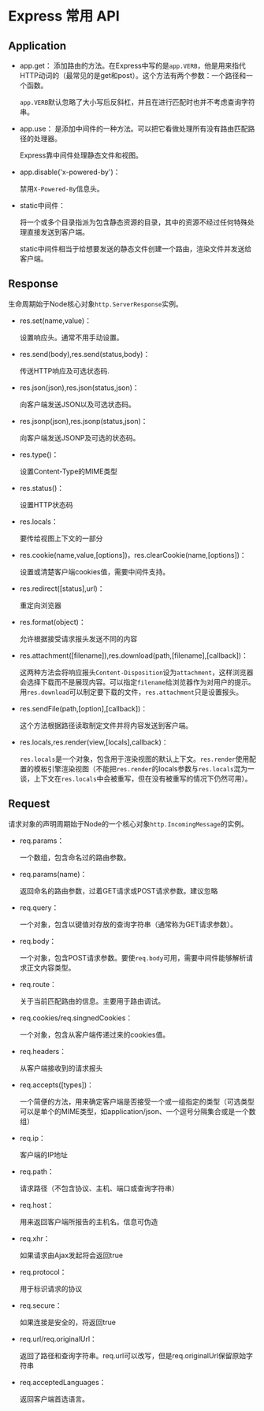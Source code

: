 # Express 常用 API
## Application
- app.get：
    添加路由的方法。在Express中写的是`app.VERB`，他是用来指代HTTP动词的（最常见的是get和post）。这个方法有两个参数：一个路径和一个函数。
    
  `app.VERB`默认忽略了大小写后反斜杠，并且在进行匹配时也并不考虑查询字符串。
  
- app.use：
    是添加中间件的一种方法。可以把它看做处理所有没有路由匹配路径的处理器。

  Express靠中间件处理静态文件和视图。
  
- app.disable('x-powered-by')：
    
    禁用`X-Powered-By`信息头。
  
- static中间件：

    将一个或多个目录指派为包含静态资源的目录，其中的资源不经过任何特殊处理直接发送到客户端。

    static中间件相当于给想要发送的静态文件创建一个路由，渲染文件并发送给客户端。
    
    
## Response
生命周期始于Node核心对象`http.ServerResponse`实例。

- res.set(name,value)：

    设置响应头。通常不用手动设置。
- res.send(body),res.send(status,body)：

    传送HTTP响应及可选状态码.
- res.json(json),res.json(status,json)：

    向客户端发送JSON以及可选状态码。
- res.jsonp(json),res.jsonp(status,json)：

    向客户端发送JSONP及可选的状态码。
- res.type()：

    设置Content-Type的MIME类型
- res.status()：

    设置HTTP状态码
- res.locals：

    要传给视图上下文的一部分
- res.cookie(name,value,[options])，res.clearCookie(name,[options])：

    设置或清楚客户端cookies值，需要中间件支持。
- res.redirect([status],url)：

    重定向浏览器
- res.format(object)：

    允许根据接受请求报头发送不同的内容
- res.attachment([filename]),res.download(path,[filename],[callback])：

    这两种方法会将响应报头`Content-Disposition`设为`attachment`，这样浏览器会选择下载而不是展现内容。可以指定`filename`给浏览器作为对用户的提示。用`res.download`可以制定要下载的文件，`res.attachment`只是设置报头。
- res.sendFile(path,[option],[callback])：

    这个方法根据路径读取制定文件并将内容发送到客户端。
- res.locals,res.render(view,[locals],callback)：
    
    `res.locals`是一个对象，包含用于渲染视图的默认上下文。`res.render`使用配置的模板引擎渲染视图（不能把`res.render`的locals参数与`res.locals`混为一谈，上下文在`res.locals`中会被重写，但在没有被重写的情况下仍然可用）。


## Request

请求对象的声明周期始于Node的一个核心对象`http.IncomingMessage`的实例。

- req.params：

    一个数组，包含命名过的路由参数。
- req.params(name)：
    
    返回命名的路由参数，过着GET请求或POST请求参数。建议忽略
- req.query：
    
    一个对象，包含以键值对存放的查询字符串（通常称为GET请求参数）。
- req.body：
    
    一个对象，包含POST请求参数。要使`req.body`可用，需要中间件能够解析请求正文内容类型。
- req.route：
    
    关于当前匹配路由的信息。主要用于路由调试。
- req.cookies/req.singnedCookies：
    
    一个对象，包含从客户端传递过来的cookies值。
- req.headers：
    
    从客户端接收到的请求报头
- req.accepts([types])：
    
    一个简便的方法，用来确定客户端是否接受一个或一组指定的类型（可选类型可以是单个的MIME类型，如application/json、一个逗号分隔集合或是一个数组）
- req.ip：
    
    客户端的IP地址
- req.path：
    
    请求路径（不包含协议、主机、端口或查询字符串）
- req.host：
    
    用来返回客户端所报告的主机名。信息可伪造
- req.xhr：
    
    如果请求由Ajax发起将会返回true
- req.protocol：
    
    用于标识请求的协议
- req.secure：
    
    如果连接是安全的，将返回true
- req.url/req.originalUrl：
    
    返回了路径和查询字符串。req.url可以改写，但是req.originalUrl保留原始字符串
- req.acceptedLanguages：
    
    返回客户端首选语言。